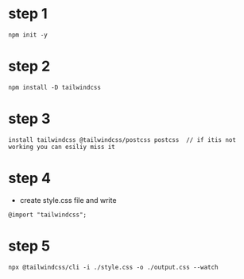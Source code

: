 # step 1
```
npm init -y
```
# step 2
```
npm install -D tailwindcss
```
# step 3
```
install tailwindcss @tailwindcss/postcss postcss  // if itis not working you can esiliy miss it
```
# step 4
* create style.css file and write
```
@import "tailwindcss";
```
# step 5
```
npx @tailwindcss/cli -i ./style.css -o ./output.css --watch
```

